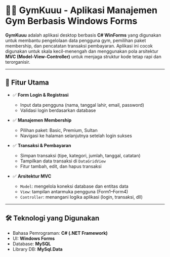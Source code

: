 # 🏋️‍♂️ GymKuuu - Aplikasi Manajemen Gym Berbasis Windows Forms

**GymKuuu** adalah aplikasi desktop berbasis **C# WinForms** yang digunakan untuk membantu pengelolaan data pengguna gym, pemilihan paket membership, dan pencatatan transaksi pembayaran. Aplikasi ini cocok digunakan untuk skala kecil-menengah dan menggunakan pola arsitektur **MVC (Model-View-Controller)** untuk menjaga struktur kode tetap rapi dan terorganisir.

---

## 📌 Fitur Utama

- ✅ **Form Login & Registrasi**
  - Input data pengguna (nama, tanggal lahir, email, password)
  - Validasi login berdasarkan database

- ✅ **Manajemen Membership**
  - Pilihan paket: Basic, Premium, Sultan
  - Navigasi ke halaman selanjutnya setelah login sukses

- ✅ **Transaksi & Pembayaran**
  - Simpan transaksi (tipe, kategori, jumlah, tanggal, catatan)
  - Tampilkan data transaksi di `DataGridView`
  - Fitur tambah, edit, dan hapus transaksi

- ✅ **Arsitektur MVC**
  - `Model`: mengelola koneksi database dan entitas data
  - `View`: tampilan antarmuka pengguna (Form1–Form4)
  - `Controller`: menangani logika aplikasi (login, transaksi, dll)

---

## 🛠️ Teknologi yang Digunakan

- Bahasa Pemrograman: **C# (.NET Framework)**
- UI: **Windows Forms**
- Database: **MySQL**
- Library DB: **MySql.Data**


